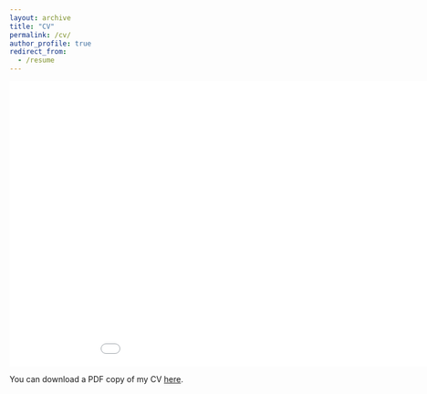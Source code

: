 ```yaml
---
layout: archive
title: "CV"
permalink: /cv/
author_profile: true
redirect_from:
  - /resume
---
```


<iframe src="/files/pdf/igunduz.pdf" width="200%" height="500" frameborder="no" border="0" marginwidth="0" marginheight="0"></iframe>

You can download a PDF copy of my CV [here](/files/pdf/igunduz.pdf).
